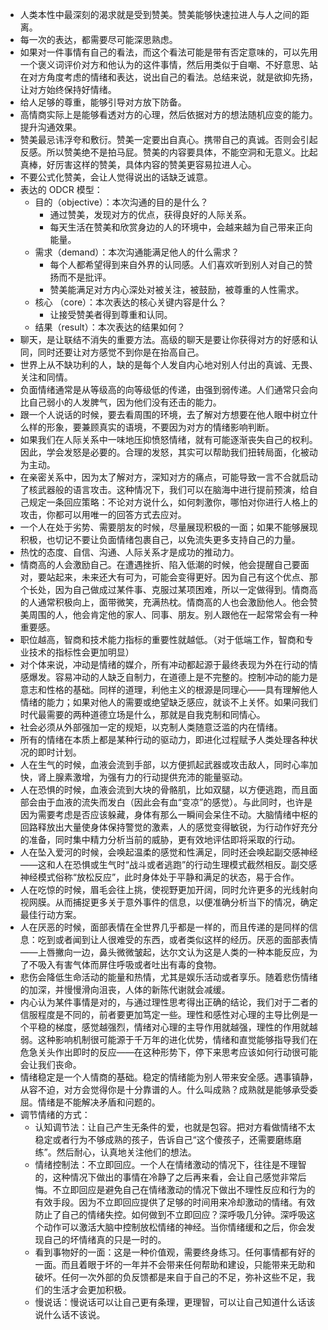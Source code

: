 - 人类本性中最深刻的渴求就是受到赞美。赞美能够快速拉进人与人之间的距离。
- 每一次的表达，都需要尽可能深思熟虑。
- 如果对一件事情有自己的看法，而这个看法可能是带有否定意味的，可以先用一个褒义词评价对方和他认为的这件事情，然后用类似于自嘲、不好意思、站在对方角度考虑的情绪和表达，说出自己的看法。总结来说，就是欲抑先扬，让对方始终保持好情绪。
- 给人足够的尊重，能够引导对方放下防备。
- 高情商实际上是能够看透对方的心理，然后依据对方的想法随机应变的能力。提升沟通效果。
- 赞美最忌讳浮夸和敷衍。赞美一定要出自真心。携带自己的真诚。否则会引起反感。所以赞美绝不是拍马屁。赞美的内容要具体，不能空洞和无意义。比起真棒，好厉害这样的赞美，具体内容的赞美更容易拉进人心。
- 不要公式化赞美，会让人觉得说出的话缺乏诚意。
- 表达的 ODCR 模型：
	- 目的（objective）：本次沟通的目的是什么？
		- 通过赞美，发现对方的优点，获得良好的人际关系。
		- 每天生活在赞美和欣赏身边的人的环境中，会越来越为自己带来正向能量。
	- 需求（demand）：本次沟通能满足他人的什么需求？
		- 每个人都希望得到来自外界的认同感。人们喜欢听到别人对自己的赞扬而不是批评。
		- 赞美能满足对方内心深处对被关注，被鼓励，被尊重的人性需求。
	- 核心 （core）：本次表达的核心关键内容是什么？
		- 让接受赞美者得到尊重和认同。
	- 结果（result）：本次表达的结果如何？
- 聊天，是让联结不消失的重要方法。高级的聊天是要让你获得对方的好感和认同，同时还要让对方感觉不到你是在抬高自己。
- 世界上从不缺功利的人，缺的是每个人发自内心地对别人付出的真诚、无畏、关注和同情。
- 负面情绪通常是从等级高的向等级低的传递，由强到弱传递。人们通常只会向比自己弱小的人发脾气，因为他们没有还击的能力。
- 跟一个人说话的时候，要去看周围的环境，去了解对方想要在他人眼中树立什么样的形象，要兼顾真实的语境，不要因为对方的情绪影响判断。
- 如果我们在人际关系中一味地压抑愤怒情绪，就有可能逐渐丧失自己的权利。因此，学会发怒是必要的。合理的发怒，其实可以帮助我们扭转局面，化被动为主动。
- 在亲密关系中，因为太了解对方，深知对方的痛点，可能导致一言不合就启动了核武器般的语言攻击。这种情况下，我们可以在脑海中进行提前预演，给自己规定一条回应策略：不论对方说什么，如何刺激你，哪怕对你进行人格上的攻击，你都可以用唯一的回答方式去应对。
- 一个人在处于劣势、需要朋友的时候，尽量展现积极的一面；如果不能够展现积极，也切记不要让负面情绪包裹自己，以免流失更多支持自己的力量。
- 热忱的态度、自信、沟通、人际关系才是成功的推动力。
- 情商高的人会激励自己。在遭遇挫折、陷入低潮的时候，他会提醒自己要面对，要站起来，未来还大有可为，可能会变得更好。因为自己有这个优点、那个长处，因为自己做成过某件事、克服过某项困难，所以一定做得到。情商高的人通常积极向上，面带微笑，充满热枕。情商高的人也会激励他人。他会赞美周围的人，他会肯定他的家人、同事、朋友。别人跟他在一起常常会有一种重要感。
- 职位越高，智商和技术能力指标的重要性就越低。（对于低端工作，智商和专业技术的指标性会更加明显）
- 对个体来说，冲动是情绪的媒介，所有冲动都起源于最终表现为外在行动的情感爆发。容易冲动的人缺乏自制力，在道德上是不完整的。控制冲动的能力是意志和性格的基础。同样的道理，利他主义的根源是同理心——具有理解他人情绪的能力；如果对他人的需要或绝望缺乏感应，就谈不上关怀。如果问我们时代最需要的两种道德立场是什么，那就是自我克制和同情心。
- 社会必须从外部强加一定的规矩，以克制人类随意泛滥的内在情绪。
- 所有的情绪在本质上都是某种行动的驱动力，即进化过程赋予人类处理各种状况的即时计划。
- 人在生气的时候，血液会流到手部，以方便抓起武器或攻击敌人，同时心率加快，肾上腺素激增，为强有力的行动提供充沛的能量驱动。
- 人在恐惧的时候，血液会流到大块的骨骼肌，比如双腿，以方便逃跑，而且面部会由于血液的流失而发白（因此会有血“变凉”的感觉）。与此同时，也许是因为需要考虑是否应该躲藏，身体有那么一瞬间会呆住不动。大脑情绪中枢的回路释放出大量使身体保持警觉的激素，人的感觉变得敏锐，为行动作好充分的准备，同时集中精力分析当前的威胁，更有效地评估即将采取的行动。
- 人在坠入爱河的时候，会唤起温柔的感觉和性满足，同时还会唤起副交感神经——这和人在恐惧或生气时“战斗或者逃跑”的行动生理模式截然相反。副交感神经模式俗称“放松反应”，此时身体处于平静和满足的状态，易于合作。
- 人在吃惊的时候，眉毛会往上挑，使视野更加开阔，同时允许更多的光线射向视网膜。从而捕捉更多关于意外事件的信息，以便准确分析当下的情况，确定最佳行动方案。
- 人在厌恶的时候，面部表情在全世界几乎都是一样的，而且传递的是同样的信息：吃到或者闻到让人很难受的东西，或者类似这样的经历。厌恶的面部表情——上唇撇向一边，鼻头微微皱起，达尔文认为这是人类的一种本能反应，为了不吸入有害气体而屏住呼吸或者吐出有毒的食物。
- 悲伤会降低生命活动的能量和热情，尤其是娱乐活动或者享乐。随着悲伤情绪的加深，并慢慢滑向沮丧，人体的新陈代谢就会减缓。
- 内心认为某件事情是对的，与通过理性思考得出正确的结论，我们对于二者的信服程度是不同的，前者要更加笃定一些。理性和感性对心理的主导比例是一个平稳的梯度，感觉越强烈，情绪对心理的主导作用就越强，理性的作用就越弱。这种影响机制很可能源于千万年的进化优势，情绪和直觉能够指导我们在危急关头作出即时的反应——在这种形势下，停下来思考应该如何行动很可能会让我们丧命。
- 情绪稳定是一个人情商的基础。稳定的情绪能为别人带来安全感。遇事镇静，从容不迫，对方会觉得你是十分靠谱的人。什么叫成熟？成熟就是能够承受委屈。情绪是不能解决矛盾和问题的。
- 调节情绪的方式：
	- 认知调节法：让自己产生无条件的爱，也就是包容。把对方看做情绪不太稳定或者行为不够成熟的孩子，告诉自己“这个傻孩子，还需要磨练磨练”。然后耐心，认真地关注他们的想法。
	- 情绪控制法：不立即回应。一个人在情绪激动的情况下，往往是不理智的，这种情况下做出的事情在冷静了之后再来看，会让自己感觉非常后悔。不立即回应是避免自己在情绪激动的情况下做出不理性反应和行为的有效手段。因为不立即回应提供了足够的时间用来冷却激动的情绪。有效防止了自己的情绪失控。如何做到不立即回应？深呼吸几分钟。深呼吸这个动作可以激活大脑中控制放松情绪的神经。当你情绪缓和之后，你会发现自己的坏情绪真的只是一时的。
	- 看到事物好的一面：这是一种价值观，需要终身练习。任何事情都有好的一面。而且着眼于坏的一年并不会带来任何帮助和建设，只能带来无助和破坏。任何一次外部的负反馈都是来自于自己的不足，弥补这些不足，我们的生活才会更加积极。
	- 慢说话：慢说话可以让自己更有条理，更理智，可以让自己知道什么话该说什么话不该说。